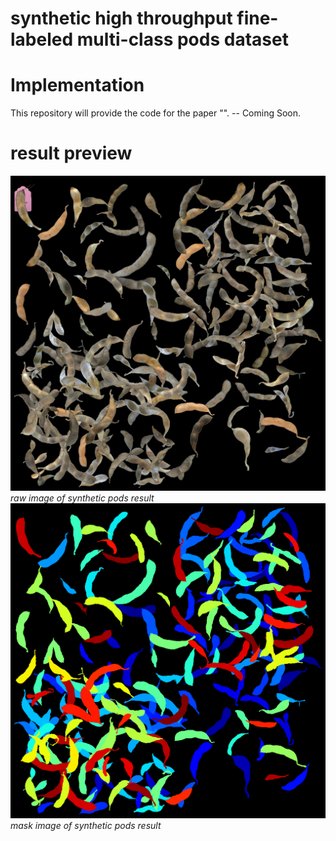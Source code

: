 # synthetic high throughput fine-labeled multi-class pods dataset

# Implementation
This repository will provide the code for the paper "". -- Coming Soon.

# result preview
![raw image of synthetic pods result](./doc/synthetic_raw.png)
*raw image of synthetic pods result*
![mask image of synthetic pods result](./doc/synthetic_label.png)
*mask image of synthetic pods result*